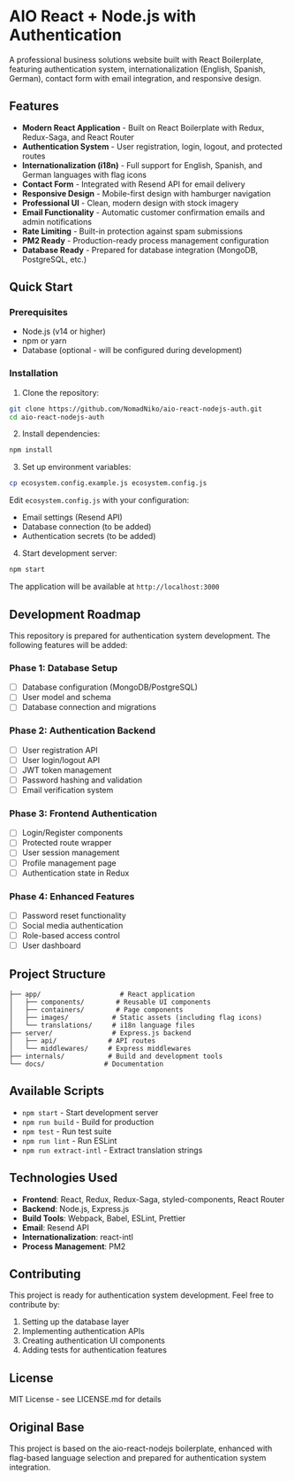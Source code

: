 # AIO React + Node.js with Authentication

A professional business solutions website built with React Boilerplate, featuring authentication system, internationalization (English, Spanish, German), contact form with email integration, and responsive design.

## Features

- **Modern React Application** - Built on React Boilerplate with Redux, Redux-Saga, and React Router
- **Authentication System** - User registration, login, logout, and protected routes
- **Internationalization (i18n)** - Full support for English, Spanish, and German languages with flag icons
- **Contact Form** - Integrated with Resend API for email delivery
- **Responsive Design** - Mobile-first design with hamburger navigation
- **Professional UI** - Clean, modern design with stock imagery
- **Email Functionality** - Automatic customer confirmation emails and admin notifications
- **Rate Limiting** - Built-in protection against spam submissions
- **PM2 Ready** - Production-ready process management configuration
- **Database Ready** - Prepared for database integration (MongoDB, PostgreSQL, etc.)

## Quick Start

### Prerequisites

- Node.js (v14 or higher)
- npm or yarn
- Database (optional - will be configured during development)

### Installation

1. Clone the repository:
```bash
git clone https://github.com/NomadNiko/aio-react-nodejs-auth.git
cd aio-react-nodejs-auth
```

2. Install dependencies:
```bash
npm install
```

3. Set up environment variables:
```bash
cp ecosystem.config.example.js ecosystem.config.js
```

Edit `ecosystem.config.js` with your configuration:
- Email settings (Resend API)
- Database connection (to be added)
- Authentication secrets (to be added)

4. Start development server:
```bash
npm start
```

The application will be available at `http://localhost:3000`

## Development Roadmap

This repository is prepared for authentication system development. The following features will be added:

### Phase 1: Database Setup
- [ ] Database configuration (MongoDB/PostgreSQL)
- [ ] User model and schema
- [ ] Database connection and migrations

### Phase 2: Authentication Backend
- [ ] User registration API
- [ ] User login/logout API
- [ ] JWT token management
- [ ] Password hashing and validation
- [ ] Email verification system

### Phase 3: Frontend Authentication
- [ ] Login/Register components
- [ ] Protected route wrapper
- [ ] User session management
- [ ] Profile management page
- [ ] Authentication state in Redux

### Phase 4: Enhanced Features
- [ ] Password reset functionality
- [ ] Social media authentication
- [ ] Role-based access control
- [ ] User dashboard

## Project Structure

```
├── app/                    # React application
│   ├── components/        # Reusable UI components
│   ├── containers/        # Page components
│   ├── images/           # Static assets (including flag icons)
│   └── translations/     # i18n language files
├── server/               # Express.js backend
│   ├── api/             # API routes
│   └── middlewares/     # Express middlewares
├── internals/           # Build and development tools
└── docs/               # Documentation
```

## Available Scripts

- `npm start` - Start development server
- `npm run build` - Build for production
- `npm test` - Run test suite
- `npm run lint` - Run ESLint
- `npm run extract-intl` - Extract translation strings

## Technologies Used

- **Frontend**: React, Redux, Redux-Saga, styled-components, React Router
- **Backend**: Node.js, Express.js
- **Build Tools**: Webpack, Babel, ESLint, Prettier
- **Email**: Resend API
- **Internationalization**: react-intl
- **Process Management**: PM2

## Contributing

This project is ready for authentication system development. Feel free to contribute by:

1. Setting up the database layer
2. Implementing authentication APIs
3. Creating authentication UI components
4. Adding tests for authentication features

## License

MIT License - see LICENSE.md for details

## Original Base

This project is based on the aio-react-nodejs boilerplate, enhanced with flag-based language selection and prepared for authentication system integration.